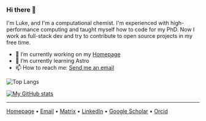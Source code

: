 ### Hi there 👋

I'm Luke, and I'm a computational chemist. I'm experienced with high-performance computing and taught myself how to code for my PhD. Now I work as full-stack dev and try to contribute to open source projects in my free time.

- 🔭 I’m currently working on my [Homepage](https://github.com/Trombach/astro-homepage)
- 🌱 I’m currently learning Astro
- 📫 How to reach me: [Send me an email](mailto:contact@lukastrombach.dev?subject=[GitHub])

![Top Langs](https://exp.gh-stats.lukastrombach.dev/api/top-langs/?username=Trombach&layout=donut&private=true&theme=vue-dark&role=OWNER,COLLABORATOR,ORGANIZATION_MEMBER)

[![My GitHub stats](https://gh-stats.lukastrombach.dev/api?username=Trombach&count_private=true&show_icons=true&theme=vue-dark&include_all_commits=true&hide=stars)](https://github.com/anuraghazra/github-readme-stats)

---
[Homepage](https://lukastrombach.dev) &#8226; [Email](mailto:contact@lukastrombach.dev?subject=[GitHub]) &#8226; [Matrix](https://matrix.to/#/@lukets123:matrix.org)  &#8226; [LinkedIn](https://www.linkedin.com/in/lukas-trombach/) &#8226; [Google Scholar](https://scholar.google.co.nz/citations?user=XixhlQ4AAAAJ&hl=en) &#8226; [Orcid](https://orcid.org/0000-0001-5316-9967)
